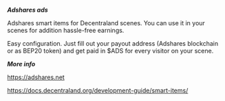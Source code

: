 ***Adshares ads***

Adshares smart items for Decentraland scenes. You can use it in your scenes for addition hassle-free earnings.

Easy configuration. Just fill out your payout address (Adshares blockchain or as BEP20 token) and get paid in $ADS for every visitor on your scene.

***More info***

https://adshares.net

https://docs.decentraland.org/development-guide/smart-items/